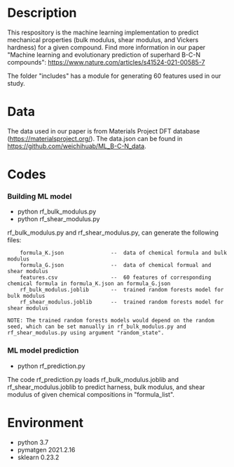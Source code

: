 # Description

This respository is the machine learning implementation to predict mechanical properties (bulk modulus, shear modulus, and Vickers hardness) for a given compound.
Find more information in our paper "Machine learning and evolutionary prediction of superhard B-C-N compounds": https://www.nature.com/articles/s41524-021-00585-7

The folder "includes" has a module for generating 60 features used in our study.

# Data

The data used in our paper is from Materials Project DFT database (https://materialsproject.org/). The data.json can be found in https://github.com/weichihuab/ML_B-C-N_data.

# Codes

### Building ML model

  - python rf_bulk_modulus.py
  - python rf_shear_modulus.py

rf_bulk_modulus.py and rf_shear_modulus.py, can generate the following files:

        formula_K.json               --  data of chemical formula and bulk modulus
        formula_G.json               --  data of chemical formual and shear modulus
        features.csv                 --  60 features of corresponding chemical formula in formula_K.json an formula_G.json
        rf_bulk_modulus.joblib       --  trained random forests model for bulk modulus
        rf_shear_modulus.joblib      --  trained random forests model for shear modulus

    NOTE: The trained random forests models would depend on the random seed, which can be set manually in rf_bulk_modulus.py and rf_shear_modulus.py using argument "random_state". 

### ML model prediction

  - python rf_prediction.py

The code rf_prediction.py loads rf_bulk_modulus.joblib and rf_shear_modulus.joblib to predict harness, bulk modulus, and shear modulus of given chemical compositions in "formula_list".

# Environment
  - python 3.7
  - pymatgen 2021.2.16
  - sklearn 0.23.2
